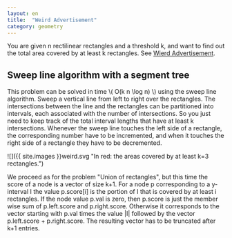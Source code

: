 ```yaml
---
layout: en
title:  "Weird Advertisement"
category: geometry
---
```


You are given n rectilinear rectangles and a threshold k, and want to find out the total area covered by at least k rectangles.
See [Wierd Advertisement](https://uva.onlinejudge.org/index.php?option=com_onlinejudge&Itemid=8&category=25&page=show_problem&problem=3134).


## Sweep line algorithm with a segment tree

This problem can be solved in time \\( O(k n \log n) \\) using the sweep line algorithm.
Sweep a vertical line from left to right over the rectangles. The intersections between the line and the rectangles can be partitioned into intervals, each associated with the number of intersections.  So you just need to keep track of the total interval lengths that have at least k intersections.  Whenever the sweep line touches the left side of a rectangle, the corresponding number have to be incremented, and when it touches the right side of a rectangle they have to be decremented.

![]({{ site.images }}weird.svg "In red: the areas covered by at least k=3 rectangles.")

We proceed as for the problem "Union of rectangles", but this time the score of a node is a vector of size k+1.  For a node p corresponding to a y-interval I the value p.score[i] is the portion of I that is covered by at least i rectangles.  If the node value p.val is zero, then p.score is just the member wise sum of p.left.score and p.right.score.  Otherwise it corresponds to the vector starting with p.val times the value \|I\| followed by the vector p.left.score + p.right.score.  The resulting vector has to be truncated after k+1 entries.
